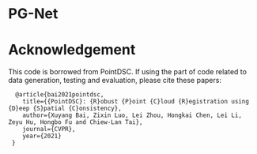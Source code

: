 # PG-Net 

# Acknowledgement
This code is borrowed from PointDSC. If using the part of code related to data generation, testing and evaluation, please cite these papers:
```
  @article{bai2021pointdsc,
    title={{PointDSC}: {R}obust {P}oint {C}loud {R}egistration using {D}eep {S}patial {C}onsistency},
    author={Xuyang Bai, Zixin Luo, Lei Zhou, Hongkai Chen, Lei Li, Zeyu Hu, Hongbo Fu and Chiew-Lan Tai},
    journal={CVPR},
    year={2021}
 }
